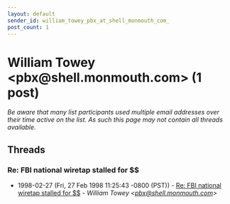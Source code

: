```yaml
---
layout: default
sender_id: william_towey_pbx_at_shell_monmouth_com_
post_count: 1
---
```


# William Towey <pbx<span>@</span>shell.monmouth.com> (1 post)

_Be aware that many list participants used multiple email addresses over their time active on the list. As such this page may not contain all threads available._

## Threads

### Re: FBI national wiretap stalled for $$
+ 1998-02-27 (Fri, 27 Feb 1998 11:25:43 -0800 (PST)) - [Re: FBI national wiretap stalled for $$](/archive/1998/02/623c40ce9c107a709b5747fd1a05eb4380cacf2a6712438aa3110704e7761241) - _William Towey \<pbx@shell.monmouth.com\>_


